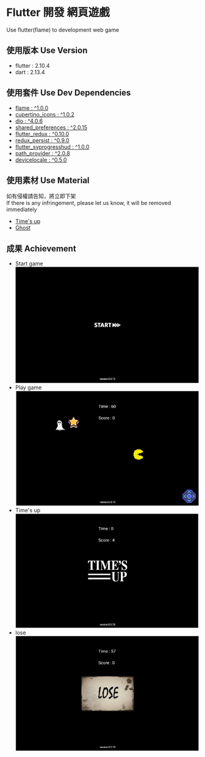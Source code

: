# Flutter 開發 網頁遊戲

Use flutter(flame) to development web game

## 使用版本 Use Version

- flutter : 2.10.4
- dart : 2.13.4

## 使用套件 Use Dev Dependencies

- [flame : ^1.0.0](https://pub.dev/packages/flame/versions/1.0.0)
- [cupertino_icons : ^1.0.2](https://pub.dev/packages/cupertino_icons/versions/1.0.2)
- [dio : ^4.0.6](https://pub.dev/packages/dio/versions/4.0.6)
- [shared_preferences : ^2.0.15](https://pub.dev/packages/shared_preferences/versions/2.0.15)
- [flutter_redux : ^0.10.0](https://pub.dev/packages/flutter_redux/versions/0.10.0)
- [redux_persist : ^0.9.0](https://pub.dev/packages/redux_persist/versions/0.9.0)
- [flutter_svprogresshud : ^1.0.0](https://pub.dev/packages/flutter_svprogresshud/versions/1.0.0)
- [path_provider : ^2.0.8](https://pub.dev/packages/path_provider/versions/2.0.8)
- [devicelocale : ^0.5.0](https://pub.dev/packages/devicelocale/versions/0.5.0)

## 使用素材 Use Material

如有侵權請告知，將立即下架  
If there is any infringement, please let us know, it will be removed immediately

- [Time's up](https://zh.wikipedia.org/zh-hans/File:Times_up_small.png)
- [Ghost](https://www.publicdomainpictures.net/en/view-image.php?image=304514&picture=halloween-ghost-cute-illustration)

## 成果 Achievement

- Start game
  ![image](https://github.com/jun870805/flutter_game/blob/main/achievement/game_start.png)
- Play game
  ![image](https://github.com/jun870805/flutter_game/blob/main/achievement/game_play.png)
- Time's up
  ![image](https://github.com/jun870805/flutter_game/blob/main/achievement/game_times_up.png)
- lose
  ![image](https://github.com/jun870805/flutter_game/blob/main/achievement/game_lose.png)
